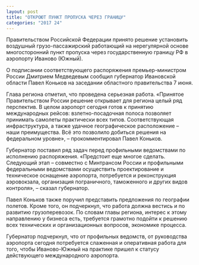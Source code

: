 ```yaml
---
layout: post
title: "ОТКРОЮТ ПУНКТ ПРОПУСКА ЧЕРЕЗ ГРАНИЦУ"
categories: "2017 24"
---
```


Правительством Российской Федерации принято решение установить воздушный грузо-пассажирский работающий на нерегулярной основе многосторонний пункт пропуска через государственную границу РФ в аэропорту Иваново (Южный).

О подписании соответствующего распоряжения премьер-министром России Дмитрием Медведевым сообщил губернатор Ивановской области Павел Коньков на заседании областного правительства 7 июня.

Глава региона отметил, что проведена серьезная работа. «Принятое Правительством России решение открывает для региона целый ряд перспектив. В целом аэропорт сегодня готов к принятию международных рейсов: взлетно-посадочная полоса позволяет принимать самолеты практически всех типов. Соответствующая инфраструктура, а также удачное географическое расположение – наши преимущества. Всё это позволило добиться решения на федеральном уровне», – прокомментировал Павел Коньков.

Губернатор поставил ряд задач перед профильными ведомствами по исполнению распоряжения. «Предстоит еще многое сделать. Следующий этап – совместно с Минтрансом России и профильными федеральными ведомствами осуществить проектирование и техническое оснащение аэропорта, потребуется и реконструкция аэровокзала, организация пограничного, таможенного и других видов контроля», – сказал губернатор.

Павел Коньков также поручил представить предложения по географии полетов. Кроме того, он подчеркнул, что работа должна вестись и по развитию грузоперевозок. По словам главы региона, интерес к этому направлению у бизнеса есть, требуется грамотно подойти к решению всех технических и организационных вопросов, экономике процесса.

Губернатор подчеркнул, что от профильных ведомств, от руководства аэропорта сегодня потребуется слаженная и оперативная работа для того, чтобы Иваново-Южный на практике пришел к статусу действующего международного аэропорта.


